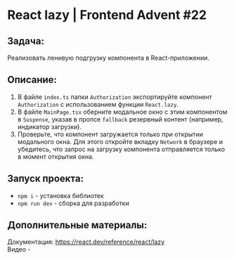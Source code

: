 # React lazy | Frontend Advent #22

## Задача:
Реализовать ленивую подгрузку компонента в React-приложении.

## Описание:
1. В файле `index.ts` папки `Authorization` экспортируйте компонент `Authorization` с использованием функции `React.lazy`.
2. В файле `MainPage.tsx` оберните модальное окно с этим компонентом в `Suspense`, указав в пропсе `fallback` резервный контент (например, индикатор загрузки).
3. Проверьте, что компонент загружается только при открытии модального окна. Для этого откройте вкладку `Network` в браузере и убедитесь, что запрос на загрузку компонента отправляется только в момент открытия окна.

## Запуск проекта:
* `npm i` - установка библиотек
* `npm run dev` - сборка для разработки

## Дополнительные материалы:
Документация: https://react.dev/reference/react/lazy  
Видео - 
